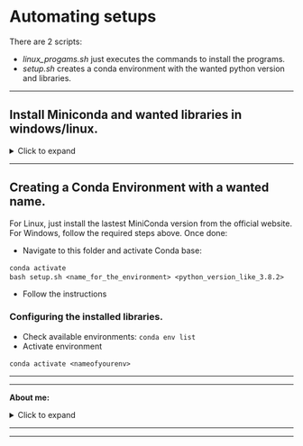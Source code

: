 # Automating setups

There are 2 scripts:
- *linux_progams.sh* just executes the commands to install the programs.
- *setup.sh* creates a conda environment with the wanted python version and libraries.

---------------------------

## Install Miniconda and wanted libraries in windows/linux.
<details>
  <summary>Click to expand</summary>

--------------------------------

**For windows:**

This repository is meant to create your Conda virtual environment with the packages you need. If you have already everything installed to run Conda, VScode and WSL, just navigate to ths folder:

```
bash setup.sh <name_for_the_environment> <python_version_like_3.8.2> 
```

If not, configurations have to be made.

------------------------------------------


## WSL and VSCode
<details>
  <summary>Click to expand</summary>

- Linux terminal (ubuntu SO works great) => https://docs.microsoft.com/en-us/windows/wsl/install

- run as administrator the powershell and write 

```
wsl –install
```

TROUBLESHOOTING
- Run as administrator

```
wsl.exe --update
wsl –shutdown (it forces reboot)
```

- Reboot the system
- Once rebooted, the ubuntu shell will prompt asking for a new user and password. If not prompted => https://docs.microsoft.com/en-us/windows/wsl/setup/environment#set-up-your-linux-username-and-password

- Download VSCode
- configure Linux terminal to work with VSCode 
  - https://docs.microsoft.com/en-us/windows/wsl/tutorials/wsl-vscode
  - https://docs.microsoft.com/en-us/windows/wsl/setup/environment


- Run the following commands in the powershell:
```		
dism.exe /online /enable-feature /featurename:Microsoft-Windows-Subsystem-Linux /all /norestart
```
```		
dism.exe /online /enable-feature /featurename:VirtualMachinePlatform /all /norestart
```


</details>

--------------------------

## Preparing Conda (virtual environment)

<details>
  <summary>Click to expand</summary>

### Conda.

```
sudo apt-get update
```

If you can't run it, do the following:

- Install this conda distribution

```
wget https://repo.anaconda.com/miniconda/Miniconda3-4.7.12.1-Linux-x86_64.sh
```

Configure some .conda scripts:
- Create wsl.conf
			
```
Cd /etc
Sudo touch wsl.conf
Sudo nano wsl.conf
```				
- Write inside the following:
			
```      
[network]
generateResolvConf = false
```

- Create resolv.conf
			
```
sudo nano /etc/resolv.conf
```
				
- Overwrite the inside with

```
nameserver 8.8.8.8
```
				
- *block* that file
```
sudo chattr -f +i /etc/resolv.conf
```
			
- Restart wsl with ```wsl --shutdown```
- Wait for a few seconds (15-30) as WSL takes some time to restart. Then, for running it again, just run: ```wsl```
- Activate Conda

```		
Sudo apt-get update
Conda activate
```

- Add the conda-forge source
		
```
conda config --add channels conda-forge
```


### Clone the respository.

**Disclaimer**: if you can't maybe is that you need writing permissions on that folder. That can be changed as follows:
  - Navigate above the folder in which you want to clone the repo. In the terminal:

```
ls
``` 

(you should see the folder)

```
Chown –R <linux_user>:<linux_user data_folder/>
```			
	
		
</details>

-------------------------------------



-----------------------------------



</details>

---------------------------------------------------

## Creating a Conda Environment with a wanted name.

For Linux, just install the lastest MiniConda version from the official website. For Windows, follow the required steps above. Once done:

- Navigate to this folder and activate Conda base:

```
conda activate
bash setup.sh <name_for_the_environment> <python_version_like_3.8.2> 
```

- Follow the instructions

### Configuring the installed libraries.

- Check available environments: ```conda env list```
- Activate environment

```
conda activate <nameofyourenv>
```



-------------------------------------

-------------------------------------

**About me:** 

<details>
  <summary>Click to expand</summary>



![alt](pics/woof-bark-bark-dog-graph.jpg)

-----------------------------------------------------------------

</details>

-------------------------------------

-------------------------------------